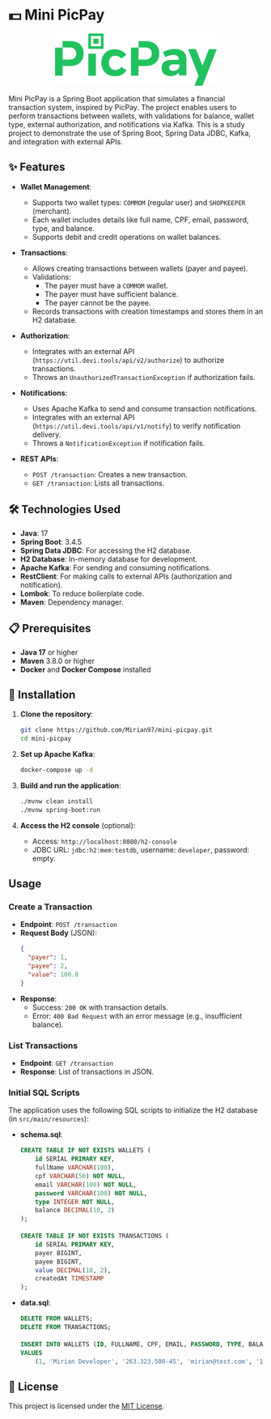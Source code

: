 # 💵 Mini PicPay

<div align="center">
	<img src="docs/picpay-logo.svg" alt="Picpay logo" width="320" />
</div>

Mini PicPay is a Spring Boot application that simulates a financial transaction system, inspired by PicPay. The project enables users to perform transactions between wallets, with validations for balance, wallet type, external authorization, and notifications via Kafka. This is a study project to demonstrate the use of Spring Boot, Spring Data JDBC, Kafka, and integration with external APIs.

## ✨ Features

- **Wallet Management**:

  - Supports two wallet types: `COMMOM` (regular user) and `SHOPKEEPER` (merchant).
  - Each wallet includes details like full name, CPF, email, password, type, and balance.
  - Supports debit and credit operations on wallet balances.

- **Transactions**:

  - Allows creating transactions between wallets (payer and payee).
  - Validations:
    - The payer must have a `COMMOM` wallet.
    - The payer must have sufficient balance.
    - The payer cannot be the payee.
  - Records transactions with creation timestamps and stores them in an H2 database.

- **Authorization**:

  - Integrates with an external API (`https://util.devi.tools/api/v2/authorize`) to authorize transactions.
  - Throws an `UnauthorizedTransactionException` if authorization fails.

- **Notifications**:

  - Uses Apache Kafka to send and consume transaction notifications.
  - Integrates with an external API (`https://util.devi.tools/api/v1/notify`) to verify notification delivery.
  - Throws a `NotificationException` if notification fails.

- **REST APIs**:
  - `POST /transaction`: Creates a new transaction.
  - `GET /transaction`: Lists all transactions.

## 🛠️ Technologies Used

- **Java**: 17
- **Spring Boot**: 3.4.5
- **Spring Data JDBC**: For accessing the H2 database.
- **H2 Database**: In-memory database for development.
- **Apache Kafka**: For sending and consuming notifications.
- **RestClient**: For making calls to external APIs (authorization and notification).
- **Lombok**: To reduce boilerplate code.
- **Maven**: Dependency manager.

## 📋 Prerequisites

- **Java 17** or higher
- **Maven** 3.8.0 or higher
- **Docker** and **Docker Compose** installed

## 🔧 Installation

1. **Clone the repository**:

   ```bash
   git clone https://github.com/Mirian97/mini-picpay.git
   cd mini-picpay
   ```

2. **Set up Apache Kafka**:

   ```bash
   docker-compose up -d
   ```

3. **Build and run the application**:

   ```bash
   ./mvnw clean install
   ./mvnw spring-boot:run
   ```

4. **Access the H2 console** (optional):
   - Access: `http://localhost:8080/h2-console`
   - JDBC URL: `jdbc:h2:mem:testdb`, username: `developer`, password: empty.

## Usage

### Create a Transaction

- **Endpoint**: `POST /transaction`
- **Request Body** (JSON):
  ```json
  {
  	"payer": 1,
  	"payee": 2,
  	"value": 100.0
  }
  ```
- **Response**:
  - Success: `200 OK` with transaction details.
  - Error: `400 Bad Request` with an error message (e.g., insufficient balance).

### List Transactions

- **Endpoint**: `GET /transaction`
- **Response**: List of transactions in JSON.

### Initial SQL Scripts

The application uses the following SQL scripts to initialize the H2 database (in `src/main/resources`):

- **schema.sql**:

  ```sql
  CREATE TABLE IF NOT EXISTS WALLETS (
      id SERIAL PRIMARY KEY,
      fullName VARCHAR(100),
      cpf VARCHAR(50) NOT NULL,
      email VARCHAR(100) NOT NULL,
      password VARCHAR(100) NOT NULL,
      type INTEGER NOT NULL,
      balance DECIMAL(10, 2)
  );

  CREATE TABLE IF NOT EXISTS TRANSACTIONS (
      id SERIAL PRIMARY KEY,
      payer BIGINT,
      payee BIGINT,
      value DECIMAL(10, 2),
      createdAt TIMESTAMP
  );
  ```

- **data.sql**:

  ```sql
  DELETE FROM WALLETS;
  DELETE FROM TRANSACTIONS;

  INSERT INTO WALLETS (ID, FULLNAME, CPF, EMAIL, PASSWORD, TYPE, BALANCE)
  VALUES
      (1, 'Mirian Developer', '263.323.500-45', 'mirian@test.com', '123456', 2, 1000.00),
  ```

## 📜 License

This project is licensed under the [MIT License](docs/LICENSE.md).
